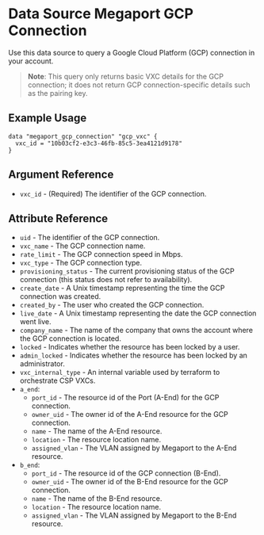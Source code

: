 # Data Source Megaport GCP Connection
Use this data source to query a Google Cloud Platform (GCP) connection in your account.

> **Note**: This query only returns basic VXC details for the GCP connection; it does not return
> GCP connection-specific details such as the pairing key.

## Example Usage
```
data "megaport_gcp_connection" "gcp_vxc" {
  vxc_id = "10b03cf2-e3c3-46fb-85c5-3ea4121d9178"
}
```

## Argument Reference

- `vxc_id` - (Required) The identifier of the GCP connection.

## Attribute Reference

- `uid` - The identifier of the GCP connection.
- `vxc_name` - The GCP connection name.
- `rate_limit` - The GCP connection speed in Mbps.
- `vxc_type` - The GCP connection type.
- `provisioning_status` - The current provisioning status of the GCP connection (this status does not refer to availability).
- `create_date` - A Unix timestamp representing the time the GCP connection was created.
- `created_by` - The user who created the GCP connection.
- `live_date` - A Unix timestamp representing the date the GCP connection went live.
- `company_name` - The name of the company that owns the account where the GCP connection is located.
- `locked` - Indicates whether the resource has been locked by a user.
- `admin_locked` - Indicates whether the resource has been locked by an administrator.
- `vxc_internal_type` - An internal variable used by terraform to orchestrate CSP VXCs.
- `a_end`:
    - `port_id` - The resource id of the Port (A-End) for the GCP connection.
    - `owner_uid` - The owner id of the A-End resource for the GCP connection.
    - `name` - The name of the A-End resource.
    - `location` - The resource location name.
    - `assigned_vlan` - The VLAN assigned by Megaport to the A-End resource.
- `b_end`:
    - `port_id` - The resource id of the GCP connection (B-End).
    - `owner_uid` - The owner id of the B-End resource for the GCP connection.
    - `name` - The name of the B-End resource.
    - `location` - The resource location name.
    - `assigned_vlan` - The VLAN assigned by Megaport to the B-End resource.
